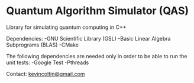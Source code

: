 Quantum Algorithm Simulator (QAS)
=================================

Library for simulating quantum computing in C++

Dependencies: 
-GNU Scientific Library (GSL)
-Basic Linear Algebra Subprograms (BLAS)
-CMake 

The following dependencies are needed only in order to be able to run the unit tests:
-Google Test
-Pthreads 

Contact: kevincoltin@gmail.com

